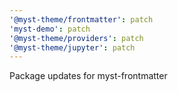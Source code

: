```yaml
---
'@myst-theme/frontmatter': patch
'myst-demo': patch
'@myst-theme/providers': patch
'@myst-theme/jupyter': patch
---
```


Package updates for myst-frontmatter
